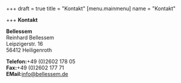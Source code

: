 +++
draft = true
title = "Kontakt"
[menu.mainmenu]
name = "Kontakt"

+++
**Kontakt**

**Bellessem**  
Reinhard Bellessem  
Leipzigerstr. 16  
56412 Heiligenroth

**Telefon:**+49 (0)2602 178 05  
**Fax:**+49 (0)2602 177 71  
**EMail:**[info@bellessem.de](mailto:info@bellessem.de)